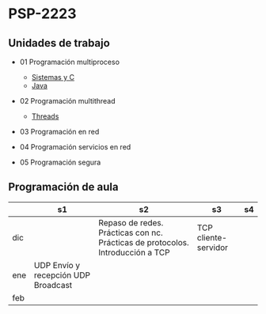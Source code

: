 # PSP-2223

## Unidades de trabajo

- 01 Programación multiproceso
  - [Sistemas y C](./UT1/README.md)
  - [Java](./UT1/README-Java.md)

- 02 Programación multithread
  - [Threads](./src/ut02hilos/)
- 03 Programación en red
- 04 Programación servicios en red
- 05 Programación segura

## Programación de aula

|     	| s1                                  	| s2                                                                             	| s3                   	| s4 	|
|-----	|-------------------------------------	|--------------------------------------------------------------------------------	|----------------------	|----	|
| dic 	|                                     	| Repaso de redes. Prácticas con nc. Prácticas de protocolos. Introducción a TCP 	| TCP cliente-servidor 	|    	|
| ene 	| UDP Envío y recepción UDP Broadcast 	|                                                                                	|                      	|    	|
| feb 	|                                     	|                                                                                	|                      	|    	|

